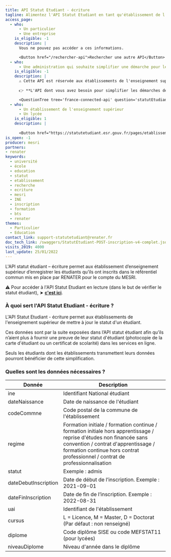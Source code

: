 ```yaml
---
title: API Statut Etudiant - écriture
tagline: Alimentez l'API Statut Etudiant en tant qu'établissement de l'enseignement supérieur.
access_page:
  - who:
      - Un particulier
      - Une entreprise
    is_eligible: -1
    description: |
      Vous ne pouvez pas accéder a ces informations.

      <Button href="/rechercher-api">Rechercher une autre API</Button>
  - who:
      - Une administration qui souhaite simplifier une démarche pour les étudiants
    is_eligible: -1
    description: |
      ⚠️ Cette API est réservée aux établissements de l'enseignement supérieur. 
      
      👉 **L'API dont vous avez besoin pour simplifier les démarches des étudiants est [l'API Statut Etudiant](https://api.gouv.fr/les-api/api-statut-etudiant).**

      <QuestionTree tree='france-connected-api' question='statutEtudiant' />
  - who:
      - Un établissement de l'enseignement supérieur
      - Un lycée
    is_eligible: 1
    description: |
      
      <Button href="https://statutetudiant.esr.gouv.fr/pages/etablissement">Remplir une demande</Button>
is_open: -1
producer: mesri
partners:
- renater
keywords:
  - université
  - école
  - education
  - statut
  - etablissement
  - recherche
  - ecriture
  - mesri
  - INE
  - inscription
  - formation
  - bts
  - renater
themes:
  - Particulier
  - Education
contact_link: support-statutetudiant@renater.fr
doc_tech_link: /swaggers/StatutEtudiant-POST-inscription-v4-complet.json
visits_2019: 4000
last_update: 25/01/2022
---
```


L'API statut étudiant – écriture permet aux établissement d’enseignement supérieur d’enregistrer les étudiants qu’ils ont inscrits dans le référentiel commun mis en place par RENATER pour le compte du MESRI.

⚠️ Pour accéder à l'API Statut Etudiant en lecture (dans le but de vérifier le statut étudiant),
➤ [**c'est ici**](https://api.gouv.fr/les-api/api-statut-etudiant).

### À quoi sert l'API Statut Etudiant - écriture ?

L'API Statut Etudiant - écriture permet aux établissements de l'enseignement supérieur de mettre à jour le statut d'un étudiant.

Ces données sont par la suite exposées dans l’API statut étudiant afin qu’ils n’aient plus à fournir une preuve de leur statut d'étudiant (photocopie de la carte d'étudiant ou un certificat de scolarité) dans les services en ligne.

Seuls les étudiants dont les établissements transmettent leurs données pourront bénéficier de cette simplification.

### Quelles sont les données nécessaires ?

| Donnée                                                  | Description                                                              |
| ------------------------------------------------------- | ------------------------------------------------------------------------ |
| ine                                                     | Identifiant National étudiant                                            |
| dateNaissance                                       | Date de naissance de l'étudiant                                          |
| codeCommne                                            | Code postal de la commune de l'établissement                             |
| regime                                                  | Formation initiale / formation continue / formation initiale hors apprentissage / reprise d'études non financée sans convention / contrat d'apprentissage / formation continue hors contrat professionnel / contrat de professionnalisation                                  |
| statut                                                  | Exemple : admis                                                          |
| dateDebutInscription                                           | Date de début de l’inscription. Exemple : 2021-09-01                     |
| dateFinInscription                                             | Date de fin de l’inscription. Exemple : 2022-08-31                       
| uai                                                  | Identifiant de l'établissement                                                          |
| cursus                                           | L = Licence, M = Master, D = Doctorat (Par défaut : non renseigné)                      |
| diplome                                             | Code diplôme SISE ou code MEFSTAT11 (pour lycées)                      
| niveauDiplome                                                  | Niveau d'année dans le diplôme                                                          |
